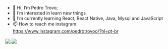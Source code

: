 - 👋 Hi, I’m Pedro Trovo;
- 👀 I’m interested in learn new things
- 🌱 I’m currently learning React, React Native, Java, Mysql and JavaScript
- 📫 How to reach me instagram https://www.instagram.com/pedrotrovoo/?hl=pt-br

<!---
TrovoPedro/TrovoPedro is a ✨ special ✨ repository because its `README.md` (this file) appears on your GitHub profile.
You can click the Preview link to take a look at your changes.
--->
<a href="https://github.com/anuraghazra/github-readme-stats%22%3E">
  <img align="center" src="https://github-readme-stats.vercel.app/api?username=Trovopdr&show_icons=true&theme=radical" />
</a>
<a href="https://github.com/anuraghazra/convoychat%22%3E">
  <img align="center" src="https://github-readme-stats.vercel.app/api/top-langs/?username=Trovopdr&layout=compact&theme=radical" />
</a>
